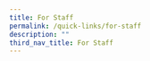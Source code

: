 ```yaml
---
title: For Staff
permalink: /quick-links/for-staff
description: ""
third_nav_title: For Staff
---
```

